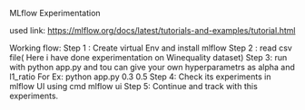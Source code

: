 MLflow Experimentation 

used link: https://mlflow.org/docs/latest/tutorials-and-examples/tutorial.html

Working flow:
Step 1 : Create virtual Env and install mlflow 
Step 2 : read csv file( Here i have done experimentation on Winequality dataset)
Step 3: run with python app.py and tou can give your own hyperparametrs as alpha and l1_ratio
 For Ex: python app.py 0.3 0.5
Step 4: Check its experiments in mlflow UI using cmd mlflow ui
Step 5: Continue and track with this experiments.